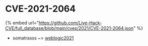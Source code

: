 # CVE-2021-2064
{% embed url="https://github.com/Live-Hack-CVE/full_database/blob/main/cves/2021/CVE-2021-2064.json" %}

* somatrasss ~> [weblogic2021](https://www.alice-snow.ru/2021/database/cve-2021-2064/weblogic2021-somatrasss)
